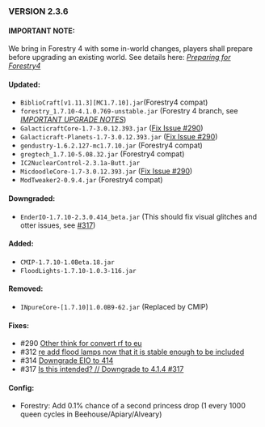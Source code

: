 
### VERSION 2.3.6

#### IMPORTANT NOTE:
We bring in Forestry 4 with some in-world changes, players shall prepare before upgrading an existing world.
See details here: [_Preparing for Forestry4_](https://github.com/Beyond-Reality/BeyondRealityModPack/issues/323)

#### Updated:
* `BiblioCraft[v1.11.3][MC1.7.10].jar`(Forestry4 compat)
* `forestry_1.7.10-4.1.0.769-unstable.jar` (Forestry 4 branch, see [_IMPORTANT UPGRADE NOTES_](https://github.com/Beyond-Reality/BeyondRealityModPack/issues/323))
* `GalacticraftCore-1.7-3.0.12.393.jar` ([Fix Issue #290](https://github.com/Beyond-Reality/BeyondRealityModPack/issues/290))
* `Galacticraft-Planets-1.7-3.0.12.393.jar` ([Fix Issue #290](https://github.com/Beyond-Reality/BeyondRealityModPack/issues/290))
* `gendustry-1.6.2.127-mc1.7.10.jar` (Forestry4 compat)
* `gregtech_1.7.10-5.08.32.jar` (Forestry4 compat)
* `IC2NuclearControl-2.3.1a-Butt.jar`
* `MicdoodleCore-1.7-3.0.12.393.jar` ([Fix Issue #290](https://github.com/Beyond-Reality/BeyondRealityModPack/issues/290))
* `ModTweaker2-0.9.4.jar` (Forestry4 compat)

#### Downgraded:

* `EnderIO-1.7.10-2.3.0.414_beta.jar` (This should fix visual glitches and otter issues, see [#317](https://github.com/Beyond-Reality/BeyondRealityModPack/issues/317))

#### Added:

* `CMIP-1.7.10-1.0Beta.18.jar`
* `FloodLights-1.7.10-1.0.3-116.jar`

#### Removed:

* `INpureCore-[1.7.10]1.0.0B9-62.jar` (Replaced by CMIP)

#### Fixes:

* #290 [Other think for convert rf to eu](https://github.com/Beyond-Reality/BeyondRealityModPack/issues/290)
* #312 [re add flood lamps now that it is stable enough to be included](https://github.com/Beyond-Reality/BeyondRealityModPack/issues/312)
* #314 [Downgrade EIO to 414](https://github.com/Beyond-Reality/BeyondRealityModPack/issues/314)
* #317 [Is this intended? // Downgrade to 4.1.4 #317 ](https://github.com/Beyond-Reality/BeyondRealityModPack/issues/317)

#### Config:

* Forestry: Add 0.1% chance of a second princess drop (1 every 1000 queen cycles in Beehouse/Apiary/Alveary)
